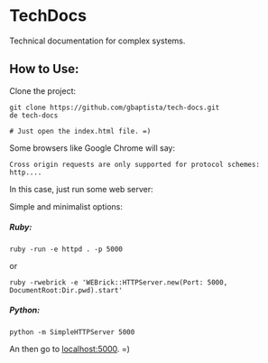 # TechDocs

Technical documentation for complex systems.

## How to Use:

Clone the project:
```
git clone https://github.com/gbaptista/tech-docs.git
de tech-docs

# Just open the index.html file. =)
```

Some browsers like Google Chrome will say:
```
Cross origin requests are only supported for protocol schemes: http....
```

In this case, just run some web server:

Simple and minimalist options:

##### Ruby:
```
ruby -run -e httpd . -p 5000
```
or 
```
ruby -rwebrick -e 'WEBrick::HTTPServer.new(Port: 5000, DocumentRoot:Dir.pwd).start'
```

##### Python:
```
python -m SimpleHTTPServer 5000
```

An then go to [localhost:5000](http://localhost:5000). =)
